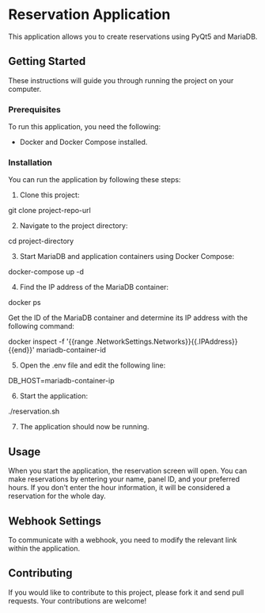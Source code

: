 # Reservation Application

This application allows you to create reservations using PyQt5 and MariaDB.

## Getting Started

These instructions will guide you through running the project on your computer.

### Prerequisites

To run this application, you need the following:

- Docker and Docker Compose installed.

### Installation

You can run the application by following these steps:

1. Clone this project:

git clone project-repo-url



2. Navigate to the project directory:

cd project-directory



3. Start MariaDB and application containers using Docker Compose:

docker-compose up -d



4. Find the IP address of the MariaDB container:

docker ps



Get the ID of the MariaDB container and determine its IP address with the following command:

docker inspect -f '{{range .NetworkSettings.Networks}}{{.IPAddress}}{{end}}' mariadb-container-id



5. Open the .env file and edit the following line:

DB_HOST=mariadb-container-ip



6. Start the application:

./reservation.sh



7. The application should now be running.

## Usage

When you start the application, the reservation screen will open. You can make reservations by entering your name, panel ID, and your preferred hours. If you don't enter the hour information, it will be considered a reservation for the whole day.

## Webhook Settings

To communicate with a webhook, you need to modify the relevant link within the application.

## Contributing

If you would like to contribute to this project, please fork it and send pull requests. Your contributions are welcome!

